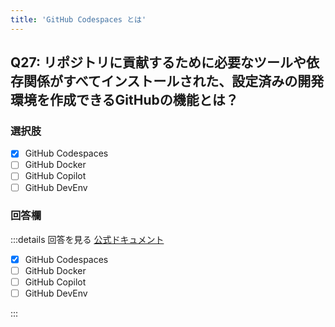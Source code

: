 ```yaml
---
title: 'GitHub Codespaces とは'
---
```


## Q27: リポジトリに貢献するために必要なツールや依存関係がすべてインストールされた、設定済みの開発環境を作成できるGitHubの機能とは？

### 選択肢

- [x] GitHub Codespaces
- [ ] GitHub Docker
- [ ] GitHub Copilot
- [ ] GitHub DevEnv

### 回答欄

:::details 回答を見る
[公式ドキュメント](https://docs.github.com/ja/codespaces/overviews)

- [x] GitHub Codespaces
- [ ] GitHub Docker
- [ ] GitHub Copilot
- [ ] GitHub DevEnv

:::
